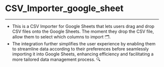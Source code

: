 # CSV_Importer_google_sheet
----------------------------------------------------------------------------------------------------------
* This is a CSV Importer for Google Sheets that lets users drag and drop CSV files onto the Google Sheets. The moment they drop the CSV file, allow them to select which columns to import 🗂️.</br>
* The integration further simplifies the user experience by enabling them to streamline data according to their preferences before seamlessly importing it into Google Sheets, enhancing efficiency and facilitating a    more tailored data management process. 🔍
